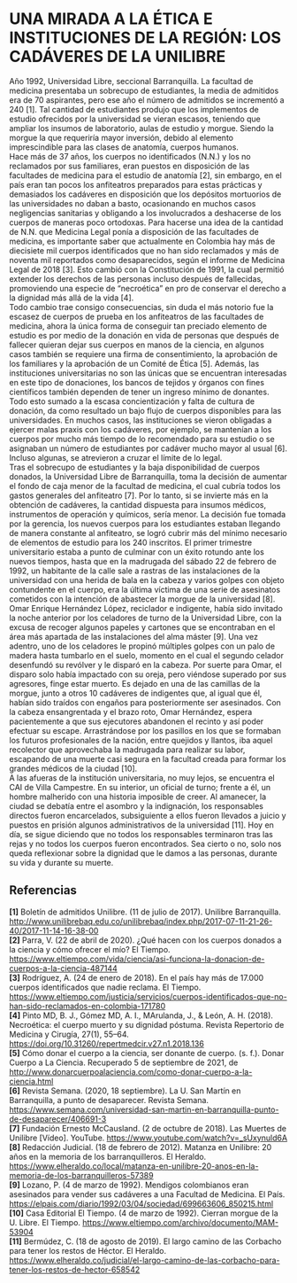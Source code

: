 # UNA MIRADA A LA ÉTICA E INSTITUCIONES DE LA REGIÓN: LOS CADÁVERES DE LA UNILIBRE

Año 1992, Universidad Libre, seccional Barranquilla. La facultad de medicina presentaba un sobrecupo de estudiantes, la media de admitidos era de 70 aspirantes, pero ese año el número de admitidos se incrementó a 240 [1]. Tal cantidad de estudiantes produjo que los implementos de estudio ofrecidos por la universidad se vieran escasos, teniendo que ampliar los insumos de laboratorio, aulas de estudio y morgue. Siendo la morgue la que requeriría mayor inversión, debido al elemento imprescindible para las clases de anatomía, cuerpos humanos.\
Hace más de 37 años, los cuerpos no identificados (N.N.) y los no reclamados por sus familiares, eran puestos en disposición de las facultades de medicina para el estudio de anatomía [2], sin embargo, en el país eran tan pocos los anfiteatros preparados para estas prácticas y demasiados los cadáveres en disposición que los depósitos mortuorios de las universidades no daban a basto, ocasionando en muchos casos negligencias sanitarias y obligando a los involucrados a deshacerse de los cuerpos de maneras poco ortodoxas. Para hacerse una idea de la cantidad de N.N. que Medicina Legal ponía a disposición de las facultades de medicina, es importante saber que actualmente en Colombia hay más de diecisiete mil cuerpos identificados que no han sido reclamados y más de noventa mil reportados como desaparecidos, según el informe de Medicina Legal  de 2018 [3]. Esto cambió con la Constitución de 1991, la cual permitió extender los derechos de las personas incluso después de fallecidas, promoviendo una especie de “necroética” en pro de conservar el derecho a la dignidad más allá de la vida [4].\
Todo cambio trae consigo consecuencias, sin duda el más notorio fue la escasez de cuerpos de prueba en los anfiteatros de las facultades de medicina, ahora la única forma de conseguir tan preciado elemento de estudio es por medio de la donación en vida de personas que después de fallecer quieran dejar sus cuerpos en manos de la ciencia, en algunos casos también se requiere una firma de consentimiento, la aprobación de los familiares y la aprobación de un Comité de Ética [5]. Además, las instituciones universitarias no son las únicas que se encuentran interesadas en este tipo de donaciones, los bancos de tejidos y órganos con fines científicos también dependen de tener un ingreso mínimo de donantes. Todo esto sumado a la escasa concientización y falta de cultura de donación, da como resultado un bajo flujo de cuerpos disponibles para las universidades. En muchos casos, las instituciones se vieron obligadas a ejercer malas praxis con los cadáveres, por ejemplo, se mantenían a los cuerpos por mucho más tiempo de lo recomendado para su estudio o se asignaban un número de estudiantes por cadáver mucho mayor al usual [6]. Incluso algunas, se atrevieron a cruzar el límite de lo legal.\
Tras el sobrecupo de estudiantes y la baja disponibilidad de cuerpos donados, la Universidad Libre de Barranquilla, toma la decisión de aumentar el fondo de caja menor de la facultad de medicina, el cual cubría todos los gastos generales del anfiteatro [7]. Por lo tanto, si se invierte más en la obtención de cadáveres, la cantidad dispuesta para insumos médicos, instrumentos de operación y químicos, sería menor. La decisión fue tomada por la gerencia, los nuevos cuerpos para los estudiantes estaban llegando de manera constante al anfiteatro, se logró cubrir más del mínimo necesario de elementos de estudio para los 240 inscritos. El primer trimestre universitario estaba a punto de culminar con un éxito rotundo ante los nuevos tiempos, hasta que en la madrugada del sábado 22 de febrero de 1992, un habitante de la calle sale a rastras de las instalaciones de la universidad con una herida de bala en la cabeza y varios golpes con objeto contundente en el cuerpo, era la última víctima de una serie de asesinatos cometidos con la intención de abastecer la morgue de la universidad [8].\
Omar Enrique Hernández López, reciclador e indigente, había sido invitado la noche anterior por los celadores de turno de la Universidad Libre, con la excusa de recoger algunos papeles y cartones que se encontraban en el área más apartada de las instalaciones del alma máster [9]. Una vez adentro, uno de los celadores le propinó múltiples golpes con un palo de madera hasta tumbarlo en el suelo, momento en el cual el segundo celador desenfundó su revólver y le disparó en la cabeza. Por suerte para Omar, el disparo solo había impactado con su oreja, pero viéndose superado por sus agresores, finge estar muerto. Es dejado en una de las camillas de la morgue, junto a otros 10 cadáveres de indigentes que, al igual que él, habían sido traídos con engaños para posteriormente ser asesinados. Con la cabeza ensangrentada y el brazo roto, Omar Hernández, espera pacientemente a que sus ejecutores abandonen el recinto y así poder efectuar su escape. Arrastrándose por los pasillos en los que se formaban los futuros profesionales de la nación, entre quejidos y llantos, iba aquel recolector que aprovechaba la madrugada para realizar su labor, escapando de una muerte casi segura en la facultad creada para formar los grandes médicos de la ciudad [10].\
A las afueras de la institución universitaria, no muy lejos, se encuentra el CAI de Villa Campestre. En su interior, un oficial de turno; frente a él, un hombre malherido con una historia imposible de creer. Al amanecer, la ciudad se debatía entre el asombro y la indignación, los responsables directos fueron encarcelados, subsiguiente a ellos fueron llevados a juicio y puestos en prisión algunos administrativos de la universidad [11]. Hoy en día, se sigue diciendo que no todos los responsables terminaron tras las rejas y no todos los cuerpos fueron encontrados. Sea cierto o no, solo nos queda reflexionar sobre la dignidad que le damos a las personas, durante su vida y durante su muerte.
## Referencias
**[1]** Boletín de admitidos Unilibre. (11 de julio de 2017). Unilibre Barranquilla. http://www.unilibrebaq.edu.co/unilibrebaq/index.php/2017-07-11-21-26-40/2017-11-14-16-38-00 \
**[2]** Parra, V. (22 de abril de 2020). ¿Qué hacen con los cuerpos donados a la ciencia y cómo ofrecer el mío? El Tiempo. https://www.eltiempo.com/vida/ciencia/asi-funciona-la-donacion-de-cuerpos-a-la-ciencia-487144 \
**[3]** Rodríguez, A. (24 de enero de 2018). En el país hay más de 17.000 cuerpos identificados que nadie reclama. El Tiempo. https://www.eltiempo.com/justicia/servicios/cuerpos-identificados-que-no-han-sido-reclamados-en-colombia-171780 \
**[4]** Pinto MD, B. J., Gómez MD, A. I., MArulanda, J., & León, A. H. (2018). Necroética: el cuerpo muerto y su dignidad póstuma. Revista Repertorio de Medicina y Cirugía, 27(1), 55–64. https://doi.org/10.31260/repertmedcir.v27.n1.2018.136 \
**[5]** Cómo donar el cuerpo a la ciencia, ser donante de cuerpo. (s. f.). Donar Cuerpo a La Ciencia. Recuperado 5 de septiembre de 2021, de http://www.donarcuerpoalaciencia.com/como-donar-cuerpo-a-la-ciencia.html \
**[6]** Revista Semana. (2020, 18 septiembre). La U. San Martín en Barranquilla, a punto de desaparecer. Revista Semana. https://www.semana.com/universidad-san-martin-en-barranquilla-punto-de-desaparecer/406691-3 \
**[7]** Fundación Ernesto McCausland. (2 de octubre de 2018). Las Muertes de Unilibre [Vídeo]. YouTube. https://www.youtube.com/watch?v=_sUxynuld6A \
**[8]** Redacción Judicial. (18 de febrero de 2012). Matanza en Unilibre: 20 años en la memoria de los barranquilleros. El Heraldo. https://www.elheraldo.co/local/matanza-en-unilibre-20-anos-en-la-memoria-de-los-barranquilleros-57389 \
**[9]** Lozano, P. (4 de marzo de 1992). Mendigos colombianos eran asesinados para vender sus cadáveres a una Facultad de Medicina. El País. https://elpais.com/diario/1992/03/04/sociedad/699663606_850215.html \
**[10]** Casa Editorial El Tiempo. (4 de marzo de 1992). Cierran morgue de la U. Libre. El Tiempo. https://www.eltiempo.com/archivo/documento/MAM-53904 \
**[11]** Bermúdez, C. (18 de agosto de 2019). El largo camino de las Corbacho para tener los restos de Héctor. El Heraldo. https://www.elheraldo.co/judicial/el-largo-camino-de-las-corbacho-para-tener-los-restos-de-hector-658542
